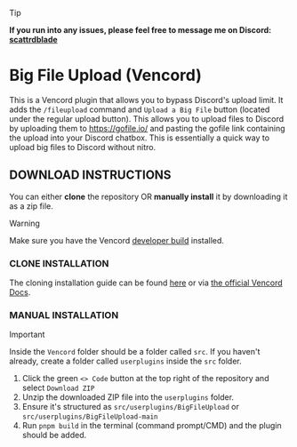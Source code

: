 > [!TIP]
> **If you run into any issues, please feel free to message me on Discord: [scattrdblade](https://discord.com/users/678007540608532491)**
# Big File Upload (Vencord)
This is a Vencord plugin that allows you to bypass Discord's upload limit. It adds the `/fileupload` command and `Upload a Big File` button (located under the regular upload button). This allows you to upload files to Discord by uploading them to https://gofile.io/ and pasting the gofile link containing the upload into your Discord chatbox. This is essentially a quick way to upload big files to Discord without nitro.

## DOWNLOAD INSTRUCTIONS
You can either __clone__ the repository OR __manually install__ it by downloading it as a zip file.<br/>
> [!WARNING]
> Make sure you have the Vencord [developer build](https://docs.vencord.dev/installing/) installed.<br/>

### CLONE INSTALLATION
The cloning installation guide can be found [here](https://discord.com/channels/1015060230222131221/1257038407503446176/1257038407503446176) or via [the official Vencord Docs](https://docs.vencord.dev/installing/custom-plugins/).

### MANUAL INSTALLATION
> [!IMPORTANT]
> Inside the `Vencord` folder should be a folder called `src`. If you haven't already, create a folder called `userplugins` inside the `src` folder.
1. Click the green `<> Code` button at the top right of the repository and select `Download ZIP`
2. Unzip the downloaded ZIP file into the `userplugins` folder.
3. Ensure it's structured as `src/userplugins/BigFileUpload` or `src/userplugins/BigFileUpload-main`
5. Run `pnpm build` in the terminal (command prompt/CMD) and the plugin should be added.
